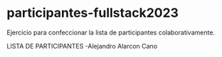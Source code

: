 # participantes-fullstack2023
Ejercicio para confeccionar la lista de participantes colaborativamente.

LISTA DE PARTICIPANTES
-Alejandro Alarcon Cano